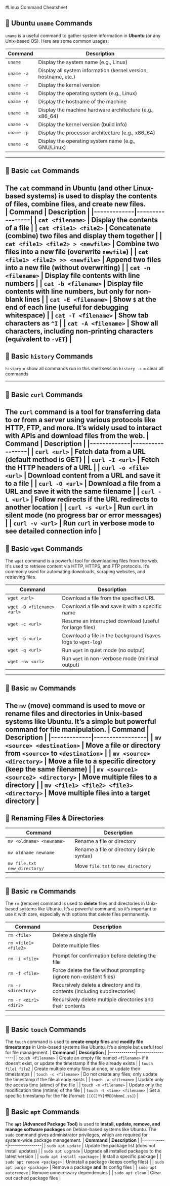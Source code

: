 #Linux Command Cheatsheet
## 🔹 Ubuntu `uname` Commands

`uname` is a useful command to gather system information in **Ubuntu** (or any Unix-based OS). Here are some common usages:

| **Command** | **Description** |
|-------------|-----------------|
| `uname` | Display the system name (e.g., Linux) |
| `uname -a` | Display all system information (kernel version, hostname, etc.) |
| `uname -r` | Display the kernel version |
| `uname -s` | Display the operating system (e.g., Linux) |
| `uname -n` | Display the hostname of the machine |
| `uname -m` | Display the machine hardware architecture (e.g., x86_64) |
| `uname -v` | Display the kernel version (build info) |
| `uname -p` | Display the processor architecture (e.g., x86_64) |
| `uname -o` | Display the operating system name (e.g., GNU/Linux) |
---
## 🔹 Basic `cat` Commands
The `cat` command in Ubuntu (and other Linux-based systems) is used to display the contents of files, combine files, and create new files.  
| **Command** | **Description** |
|-------------|-----------------|
| `cat <filename>` | Display the contents of a file |
| `cat <file1> <file2>` | Concatenate (combine) two files and display them together |
| `cat <file1> <file2> > <newfile>` | Combine two files into a new file (overwrite `newfile`) |
| `cat <file1> <file2> >> <newfile>` | Append two files into a new file (without overwriting) |
| `cat -n <filename>` | Display file contents with line numbers |
| `cat -b <filename>` | Display file contents with line numbers, but only for non-blank lines |
| `cat -E <filename>` | Show `$` at the end of each line (useful for debugging whitespace) |
| `cat -T <filename>` | Show tab characters as `^I` |
| `cat -A <filename>` | Show all characters, including non-printing characters (equivalent to `-vET`) |
---
## 🔹 Basic `history` Commands
`history` = show all commands run in this shell session
`history -c` = clear all commands


---
## 🔹 Basic `curl` Commands
The `curl` command is a tool for transferring data to or from a server using various protocols like HTTP, FTP, and more. It’s widely used to interact with APIs and download files from the web.
| **Command** | **Description** |
|-------------|-----------------|
| `curl <url>` | Fetch data from a URL (default method is GET) |
| `curl -I <url>` | Fetch the HTTP headers of a URL |
| `curl -o <file> <url>` | Download content from a URL and save it to a file |
| `curl -O <url>` | Download a file from a URL and save it with the same filename |
| `curl -L <url>` | Follow redirects if the URL redirects to another location |
| `curl -s <url>` | Run `curl` in silent mode (no progress bar or error messages) |
| `curl -v <url>` | Run `curl` in verbose mode to see detailed connection info |
---

## 🔹 Basic `wget` Commands
The `wget` command is a powerful tool for downloading files from the web. It's used to retrieve content via HTTP, HTTPS, and FTP protocols. It’s commonly used for automating downloads, scraping websites, and retrieving files.

| **Command** | **Description** |
|-------------|-----------------|
| `wget <url>` | Download a file from the specified URL |
| `wget -O <filename> <url>` | Download a file and save it with a specific name |
| `wget -c <url>` | Resume an interrupted download (useful for large files) |
| `wget -b <url>` | Download a file in the background (saves logs to `wget-log`) |
| `wget -q <url>` | Run `wget` in quiet mode (no output) |
| `wget -nv <url>` | Run `wget` in non-verbose mode (minimal output) |

---
## 🔹 Basic `mv` Commands
The `mv` (move) command is used to **move** or **rename** files and directories in Unix-based systems like Ubuntu. It’s a simple but powerful command for file manipulation.
| **Command** | **Description** |
|-------------|-----------------|
| `mv <source> <destination>` | Move a file or directory from `<source>` to `<destination>` |
| `mv <source> <directory>` | Move a file to a specific directory (keep the same filename) |
| `mv <source1> <source2> <directory>` | Move multiple files to a directory |
| `mv <file1> <file2> <file3> <directory>` | Move multiple files into a target directory |
---
## 🔹 Renaming Files & Directories

| **Command** | **Description** |
|-------------|-----------------|
| `mv <oldname> <newname>` | Rename a file or directory |
| `mv oldname newname` | Rename a file or directory (simple syntax) |
| `mv file.txt new_directory/` | Move `file.txt` to `new_directory` |

---
## 🔹 Basic `rm` Commands
The `rm` (remove) command is used to **delete** files and directories in Unix-based systems like Ubuntu. It’s a powerful command, so it’s important to use it with care, especially with options that delete files permanently.

| **Command** | **Description** |
|-------------|-----------------|
| `rm <file>` | Delete a single file |
| `rm <file1> <file2>` | Delete multiple files |
| `rm -i <file>` | Prompt for confirmation before deleting the file |
| `rm -f <file>` | Force delete the file without prompting (ignore non-existent files) |
| `rm -r <directory>` | Recursively delete a directory and its contents (including subdirectories) |
| `rm -r <dir1> <dir2>` | Recursively delete multiple directories and their contents |

---
## 🔹 Basic `touch` Commands
The `touch` command is used to **create empty files** and **modify file timestamps** in Unix-based systems like Ubuntu. It’s a simple but useful tool for file management.
| **Command** | **Description** |
|-------------|-----------------|
| `touch <filename>` | Create an empty file named `<filename>` if it doesn’t exist, or update the timestamp if the file already exists |
| `touch file1 file2` | Create multiple empty files at once, or update their timestamps |
| `touch -c <filename>` | Do not create any files; only update the timestamp if the file already exists |
| `touch -a <filename>` | Update only the access time (atime) of the file |
| `touch -m <filename>` | Update only the modification time (mtime) of the file |
| `touch -t <time> <filename>` | Set a specific timestamp for the file (format: `[[CC]YY]MMDDhhmm[.ss]`) |
## 📌 Basic `apt` Commands
The **`apt` (Advanced Package Tool)** is used to **install, update, remove, and manage software packages** on Debian-based systems like Ubuntu. The `sudo` command gives administrator privileges, which are required for system-wide package management.
| **Command** | **Description** |
|------------|----------------|
| `sudo apt update` | Update the package list (does not install updates) |
| `sudo apt upgrade` | Upgrade all installed packages to the latest version |
| `sudo apt install <package>` | Install a specific package |
| `sudo apt remove <package>` | Uninstall a package (keeps config files) |
| `sudo apt purge <package>` | Remove a package **and** its config files |
| `sudo apt autoremove` | Remove unnecessary dependencies |
| `sudo apt clean` | Clear out cached package files |
